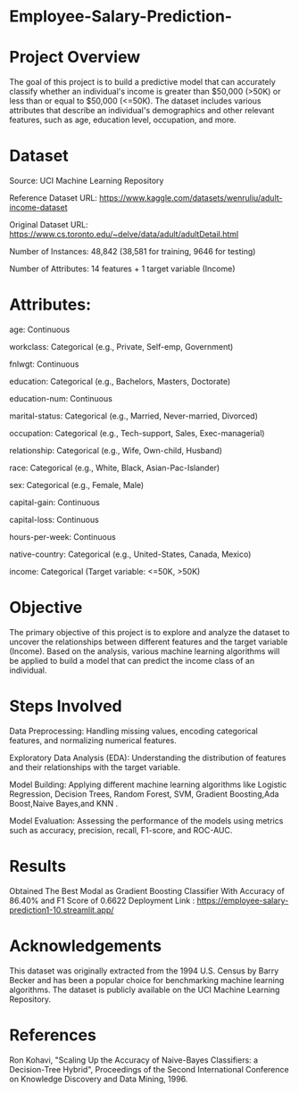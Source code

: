 # Employee-Salary-Prediction-
# Project Overview
The goal of this project is to build a predictive model that can accurately classify whether an individual's income is greater than $50,000 (>50K) or less than or equal to $50,000 (<=50K). The dataset includes various attributes that describe an individual's demographics and other relevant features, such as age, education level, occupation, and more.

# Dataset
Source: UCI Machine Learning Repository

Reference Dataset URL: https://www.kaggle.com/datasets/wenruliu/adult-income-dataset

Original Dataset URL: https://www.cs.toronto.edu/~delve/data/adult/adultDetail.html

Number of Instances: 48,842 (38,581 for training, 9646 for testing)

Number of Attributes: 14 features + 1 target variable (Income)
# Attributes:
age: Continuous

workclass: Categorical (e.g., Private, Self-emp, Government)

fnlwgt: Continuous

education: Categorical (e.g., Bachelors, Masters, Doctorate)

education-num: Continuous

marital-status: Categorical (e.g., Married, Never-married, Divorced)

occupation: Categorical (e.g., Tech-support, Sales, Exec-managerial)

relationship: Categorical (e.g., Wife, Own-child, Husband)

race: Categorical (e.g., White, Black, Asian-Pac-Islander)

sex: Categorical (e.g., Female, Male)

capital-gain: Continuous

capital-loss: Continuous

hours-per-week: Continuous

native-country: Categorical (e.g., United-States, Canada, Mexico)

income: Categorical (Target variable: <=50K, >50K)
# Objective
The primary objective of this project is to explore and analyze the dataset to uncover the relationships between different features and the target variable (Income).
Based on the analysis, various machine learning algorithms will be applied to build a model that can predict the income class of an individual.

# Steps Involved
Data Preprocessing: Handling missing values, encoding categorical features, and normalizing numerical features.

Exploratory Data Analysis (EDA): Understanding the distribution of features and their relationships with the target variable.

Model Building: Applying different machine learning algorithms like Logistic Regression, Decision Trees, Random Forest, SVM, Gradient Boosting,Ada Boost,Naive Bayes,and KNN .

Model Evaluation: Assessing the performance of the models using metrics such as accuracy, precision, recall, F1-score, and ROC-AUC.
# Results
Obtained The Best Modal as Gradient Boosting Classifier With Accuracy of 86.40%  and F1 Score of 0.6622
Deployment Link : https://employee-salary-prediction1-10.streamlit.app/
# Acknowledgements
This dataset was originally extracted from the 1994 U.S. Census by Barry Becker and has been a popular choice for benchmarking machine learning algorithms. The dataset is publicly available on the UCI Machine Learning Repository.

# References
Ron Kohavi, "Scaling Up the Accuracy of Naive-Bayes Classifiers: a Decision-Tree Hybrid", Proceedings of the Second International Conference on Knowledge Discovery and Data Mining, 1996.
